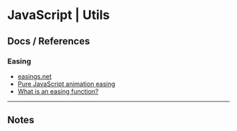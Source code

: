 JavaScript |  Utils
=======================

Docs / References
-------------

### Easing

* [easings.net](https://easings.net)
* [Pure JavaScript animation easing](https://stackoverflow.com/questions/38497765/pure-javascript-animation-easing)
* [What is an easing function?](https://stackoverflow.com/questions/8316882/what-is-an-easing-function)


-----------------------------------------------------------------------------------------------------

Notes
-----